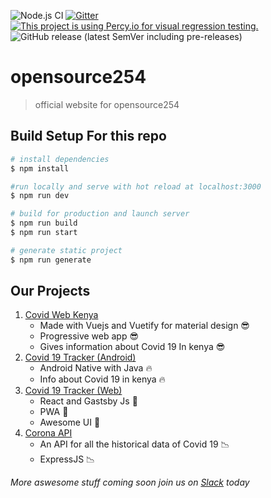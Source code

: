 ![Node.js CI](https://github.com/Opensource-254/Opensource-254.github.io/workflows/Node.js%20CI/badge.svg)   [![Gitter](https://badges.gitter.im/opensource-254/community.svg)](https://gitter.im/opensource-254/community?utm_source=badge&utm_medium=badge&utm_campaign=pr-badge)
[![This project is using Percy.io for visual regression testing.](https://percy.io/static/images/percy-badge.svg)](https://percy.io/opensource254/Opensource254-Web)
![GitHub release (latest SemVer including pre-releases)](https://img.shields.io/github/v/release/opensource254/opensource254.github.io?include_prereleases)
# opensource254

> official website for opensource254

## Build Setup For this repo

```bash
# install dependencies
$ npm install

#run locally and serve with hot reload at localhost:3000
$ npm run dev

# build for production and launch server
$ npm run build
$ npm run start

# generate static project
$ npm run generate
```
## Our Projects
1. [Covid Web Kenya](https://github.com/opensource254/covid-19-web)
    - Made with Vuejs and Vuetify for material design 😎
    - Progressive web app 😎
    - Gives information about Covid 19 In kenya 😎
2. [Covid 19 Tracker (Android)](https://github.com/opensource254/Covid19-Tracker-App-kenya)
    - Android Native with Java 🔥
    - Info about Covid 19 in kenya 🔥
3. [Covid 19 Tracker (Web)](https://github.com/opensource254/covid-19-web-react)
    - React and Gastsby Js 🚀
    - PWA 🚀
    - Awesome UI 🚀
4. [Corona API](https://github.com/opensource254/corona-api)
    - An API for all the historical data of Covid 19 📉
    - ExpressJS 📉
    
*More aswesome stuff coming soon join us on [Slack](https://join.slack.com/t/opensource254/shared_invite/zt-dfkd2h0m-zWzQn8WSeYoUICl3GNOncw) today*
